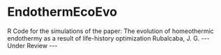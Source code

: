 # EndothermEcoEvo
R Code for the simulations of the paper:
The evolution of homeothermic endothermy as a result of life-history optimization
Rubalcaba, J. G.
--- Under Review ---
